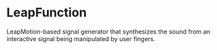 # LeapFunction
LeapMotion-based signal generator that synthesizes the sound from an interactive signal being manipulated by user fingers.

